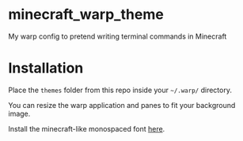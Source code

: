 # minecraft_warp_theme
My warp config to pretend writing terminal commands in Minecraft

# Installation
Place the `themes` folder from this repo inside your `~/.warp/` directory. 

You can resize the warp application and panes to fit your background image.

Install the minecraft-like monospaced font [here](https://github.com/IdreesInc/Monocraft).